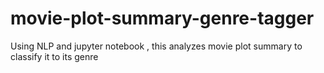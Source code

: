 # movie-plot-summary-genre-tagger
Using NLP and jupyter notebook , this analyzes movie plot summary to classify it to its genre
